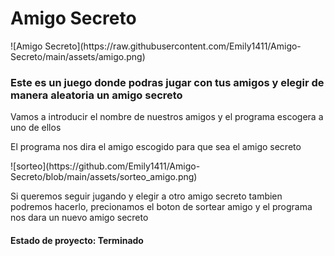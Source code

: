 <h1>Amigo Secreto</h1>
![Amigo Secreto](https://raw.githubusercontent.com/Emily1411/Amigo-Secreto/main/assets/amigo.png)

<h3>Este es un juego donde podras jugar con tus amigos y elegir de manera aleatoria un amigo secreto</h3>
<p>Vamos a introducir el nombre de nuestros amigos y el programa escogera a uno de ellos </p>

<p>El programa nos dira el amigo escogido para que sea el amigo secreto </p>
![sorteo](https://github.com/Emily1411/Amigo-Secreto/blob/main/assets/sorteo_amigo.png)

<p>Si queremos seguir jugando y elegir a otro amigo secreto tambien podremos hacerlo, precionamos el boton de sortear amigo y el programa nos dara un nuevo amigo secreto</p>
<h4>Estado de proyecto: Terminado</h4>
